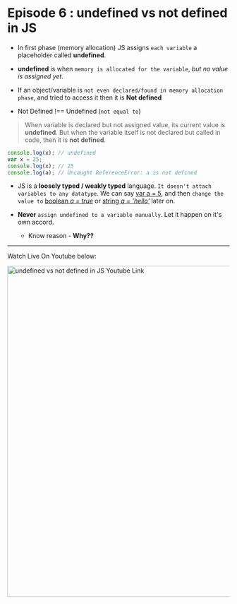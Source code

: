 # Episode 6 : undefined vs not defined in JS

* In first phase (memory allocation) JS assigns `each variable` a placeholder called **undefined**.

* **undefined** is when `memory is allocated for the variable`, <i>but no value is assigned yet</i>.

* If an object/variable is `not even declared/found in memory allocation phase`, and tried to access it then it is **Not defined**

* Not Defined !== Undefined (`not equal to`)

> When variable is declared but not assigned value, its current value is **undefined**. But when the variable itself is not declared but called in code, then it is **not defined**. 

```js
console.log(x); // undefined
var x = 25;
console.log(x); // 25
console.log(a); // Uncaught ReferenceError: a is not defined
```

* JS is a **loosely typed / weakly typed** language. `It doesn't attach variables to any datatype`. We can say <ins>var a = 5</ins>, and then `change the value to` <ins>boolean *a = true*</ins> or <ins>string *a = 'hello'*</ins>  later on.

* **Never** `assign undefined to a variable manually`. Let it happen on it's own accord.
    - Know reason - **Why??**

<hr>

Watch Live On Youtube below:

<a href="https://www.youtube.com/watch?v=B7iF6G3EyIk&ab_channel=AkshaySaini" target="_blank"><img src="https://img.youtube.com/vi/B7iF6G3EyIk/0.jpg" width="750"
alt="undefined vs not defined in JS Youtube Link"/></a>